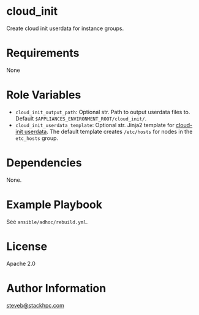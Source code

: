 # cloud_init

Create cloud init userdata for instance groups.

# Requirements
None

# Role Variables

- `cloud_init_output_path`: Optional str. Path to output userdata files to. Default `$APPLIANCES_ENVIRONMENT_ROOT/cloud_init/`.
- `cloud_init_userdata_template`: Optional str. Jinja2 template for [cloud-init userdata](https://cloudinit.readthedocs.io/en/latest/topics/format.html#user-data-formats). The default template creates `/etc/hosts` for nodes in the `etc_hosts` group.

# Dependencies
None.

# Example Playbook
See `ansible/adhoc/rebuild.yml`.

# License
Apache 2.0

# Author Information
steveb@stackhpc.com
